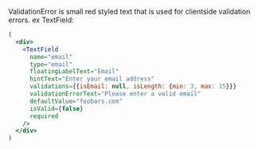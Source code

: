 ValidationError is small red styled text that is used for clientside validation errors. ex TextField:

```jsx static
(
  <div>
    <TextField
      name="email"
      type="email"
      floatingLabelText="Email"
      hintText="Enter your email address"
      validations={{isEmail: null, isLength: {min: 3, max: 15}}}
      validationErrorText="Please enter a valid email"
      defaultValue="foobars.com"
      isValid={false}
      required
    />
  </div>
)
```
